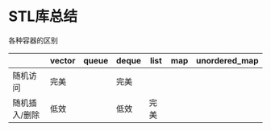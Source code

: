 # STL库总结

各种容器的区别

|             | vector | queue | deque | list | map | unordered_map |
|---          |---     |---    |---    |---   |---  |---            |
|随机访问      |完美     |       |完美    |      |     |               |
|随机插入/删除 |低效     |       |低效    |完美   |     |               |

